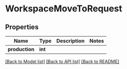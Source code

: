 # WorkspaceMoveToRequest

## Properties

Name | Type | Description | Notes
------------ | ------------- | ------------- | -------------
**production** | **int** |  | 

[[Back to Model list]](../#documentation-for-models) [[Back to API list]](../#documentation-for-api-endpoints) [[Back to README]](../)


